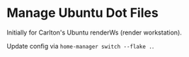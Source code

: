 # Manage Ubuntu Dot Files

Initially for Carlton's Ubuntu renderWs (render workstation).

Update config via `home-manager switch --flake .`.
